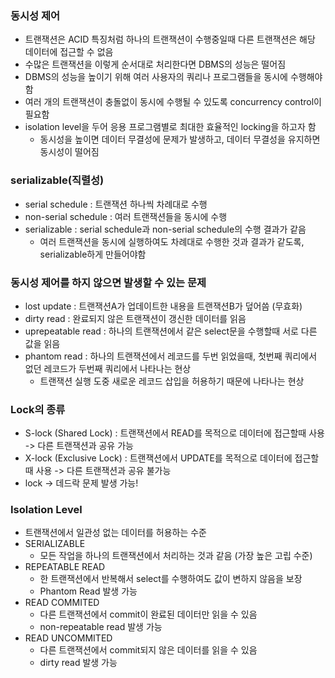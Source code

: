### 동시성 제어
- 트랜잭션은 ACID 특징처럼 하나의 트랜잭션이 수행중일때 다른 트랜잭션은 해당 데이터에 접근할 수 없음
- 수많은 트랜잭션을 이렇게 순서대로 처리한다면 DBMS의 성능은 떨어짐
- DBMS의 성능을 높이기 위해 여러 사용자의 쿼리나 프로그램들을 동시에 수행해야함
- 여러 개의 트랜잭션이 충돌없이 동시에 수행될 수 있도록 concurrency control이 필요함
- isolation level을 두어 응용 프로그램별로 최대한 효율적인 locking을 하고자 함
  - 동시성을 높이면 데이터 무결성에 문제가 발생하고, 데이터 무결성을 유지하면 동시성이 떨어짐

### serializable(직렬성)
- serial schedule : 트랜잭션 하나씩 차례대로 수행
- non-serial schedule : 여러 트랜잭션들을 동시에 수행
- serializable : serial schedule과 non-serial schedule의 수행 결과가 같음
  - 여러 트랜잭션을 동시에 실행하여도 차례대로 수행한 것과 결과가 같도록, serializable하게 만들어야함

### 동시성 제어를 하지 않으면 발생할 수 있는 문제
- lost update : 트랜잭션A가 업데이트한 내용을 트랜잭션B가 덮어씀 (무효화)
- dirty read : 완료되지 않은 트랜잭션이 갱신한 데이터를 읽음
- uprepeatable read : 하나의 트랜잭션에서 같은 select문을 수행할때 서로 다른 값을 읽음
- phantom read : 하나의 트랜잭션에서 레코드를 두번 읽었을때, 첫번째 쿼리에서 없던 레코드가 두번째 쿼리에서 나타나는 현상
  - 트랜잭션 실행 도중 새로운 레코드 삽입을 허용하기 때문에 나타나는 현상
  
### Lock의 종류
- S-lock (Shared Lock) : 트랜잭션에서 READ를 목적으로 데이터에 접근할때 사용 -> 다른 트랜잭션과 공유 가능
- X-lock (Exclusive Lock) : 트랜잭션에서 UPDATE를 목적으로 데이터에 접근할때 사용 -> 다른 트랜잭션과 공유 불가능
- lock -> 데드락 문제 발생 가능!

### Isolation Level
- 트랜잭션에서 일관성 없는 데이터를 허용하는 수준
- SERIALIZABLE
  - 모든 작업을 하나의 트랜잭션에서 처리하는 것과 같음 (가장 높은 고립 수준)
- REPEATABLE READ
  - 한 트랜잭션에서 반복해서 select를 수행하여도 값이 변하지 않음을 보장
  - Phantom Read 발생 가능
- READ COMMITED
  - 다른 트랜잭션에서 commit이 완료된 데이터만 읽을 수 있음
  - non-repeatable read 발생 가능 
- READ UNCOMMITED
  - 다른 트랜잭션에서 commit되지 않은 데이터를 읽을 수 있음
  - dirty read 발생 가능
